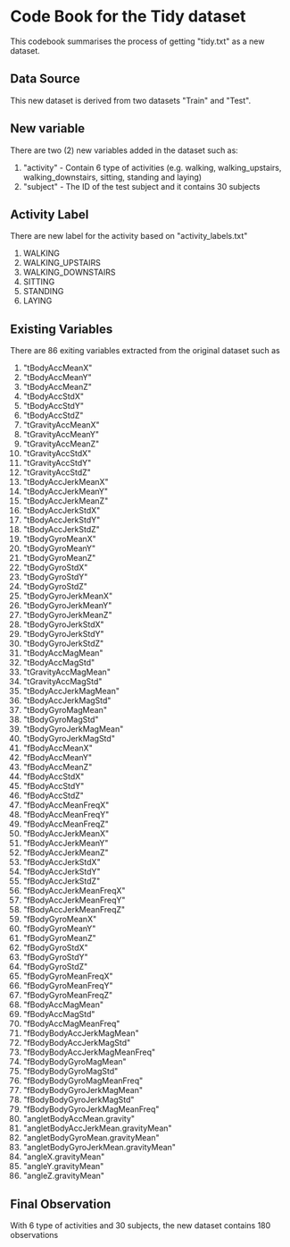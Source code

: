Code Book for the Tidy dataset
=============================

This codebook summarises the process of getting "tidy.txt" as a new dataset.

Data Source
-----------
This new dataset is derived from two datasets "Train" and "Test".

New variable
------------
There are two (2) new variables added in the dataset such as:

<ol>
<li>"activity" - Contain 6 type of activities (e.g. walking, walking_upstairs, walking_downstairs, sitting, standing and laying)</li>
<li>"subject" - The ID of the test subject and it contains 30 subjects</li>
</ol>

Activity Label
--------------
There are new label for the activity based on "activity_labels.txt" 
<ol>
<li>WALKING</li>
<li>WALKING_UPSTAIRS</li>
<li>WALKING_DOWNSTAIRS</li>
<li>SITTING</li>
<li>STANDING</li>
<li>LAYING</li>
</ol>

Existing Variables
--------------
There are 86 exiting variables extracted from the original dataset such as 

<ol>                       
<li>"tBodyAccMeanX"</li>                    
<li>"tBodyAccMeanY"</li>                      
<li>"tBodyAccMeanZ"</li>                     
<li>"tBodyAccStdX"</li>                       
<li>"tBodyAccStdY"</li>                       
<li>"tBodyAccStdZ"</li>                       
<li>"tGravityAccMeanX"</li>                   
<li>"tGravityAccMeanY"</li>                  
<li>"tGravityAccMeanZ"</li>                   
<li>"tGravityAccStdX"</li>                    
<li>"tGravityAccStdY"</li>                    
<li>"tGravityAccStdZ"</li>                    
<li>"tBodyAccJerkMeanX"</li>                 
<li>"tBodyAccJerkMeanY"</li>                  
<li>"tBodyAccJerkMeanZ"</li>                  
<li>"tBodyAccJerkStdX"</li>                  
<li>"tBodyAccJerkStdY"</li>                  
<li>"tBodyAccJerkStdZ"</li>                  
<li>"tBodyGyroMeanX"</li>                     
<li>"tBodyGyroMeanY"</li>                     
<li>"tBodyGyroMeanZ"</li>                     
<li>"tBodyGyroStdX"</li>                      
<li>"tBodyGyroStdY"</li>                     
<li>"tBodyGyroStdZ"</li>                     
<li>"tBodyGyroJerkMeanX"</li>                
<li>"tBodyGyroJerkMeanY"</li>               
<li>"tBodyGyroJerkMeanZ"</li>              
<li>"tBodyGyroJerkStdX"</li>                 
<li>"tBodyGyroJerkStdY"</li>               
<li>"tBodyGyroJerkStdZ"</li>               
<li>"tBodyAccMagMean"</li>             
<li>"tBodyAccMagStd"</li>       
<li>"tGravityAccMagMean"</li>                
<li>"tGravityAccMagStd"</li>                  
<li>"tBodyAccJerkMagMean"</li>                
<li>"tBodyAccJerkMagStd"</li>                 
<li>"tBodyGyroMagMean"</li>                   
<li>"tBodyGyroMagStd"</li>                   
<li>"tBodyGyroJerkMagMean"</li>
<li>"tBodyGyroJerkMagStd"</li>                     
<li>"fBodyAccMeanX"</li>                      
<li>"fBodyAccMeanY"</li>                      
<li>"fBodyAccMeanZ"</li>                     
<li>"fBodyAccStdX"</li>                       
<li>"fBodyAccStdY"</li>                       
<li>"fBodyAccStdZ"</li>                       
<li>"fBodyAccMeanFreqX"</li>                  
<li>"fBodyAccMeanFreqY"</li>                 
<li>"fBodyAccMeanFreqZ"</li>                 
<li>"fBodyAccJerkMeanX"</li>                
<li>"fBodyAccJerkMeanY"</li>              
<li>"fBodyAccJerkMeanZ"</li>               
<li>"fBodyAccJerkStdX"</li>                  
<li>"fBodyAccJerkStdY"</li>                  
<li>"fBodyAccJerkStdZ"</li>               
<li>"fBodyAccJerkMeanFreqX"</li>        
<li>"fBodyAccJerkMeanFreqY"</li>    
<li>"fBodyAccJerkMeanFreqZ"</li>             
<li>"fBodyGyroMeanX"</li>                  
<li>"fBodyGyroMeanY"</li>                     
<li>"fBodyGyroMeanZ"</li>                     
<li>"fBodyGyroStdX"</li>                      
<li>"fBodyGyroStdY"</li>                     
<li>"fBodyGyroStdZ"</li>                      
<li>"fBodyGyroMeanFreqX"</li>                 
<li>"fBodyGyroMeanFreqY"</li>                 
<li>"fBodyGyroMeanFreqZ"</li>                 
<li>"fBodyAccMagMean"</li>                   
<li>"fBodyAccMagStd"</li>                     
<li>"fBodyAccMagMeanFreq"</li>                
<li>"fBodyBodyAccJerkMagMean"</li>            
<li>"fBodyBodyAccJerkMagStd"</li>             
<li>"fBodyBodyAccJerkMagMeanFreq"</li>       
<li>"fBodyBodyGyroMagMean"</li>               
<li>"fBodyBodyGyroMagStd"</li>                
<li>"fBodyBodyGyroMagMeanFreq"</li>           
<li>"fBodyBodyGyroJerkMagMean"</li>          
<li>"fBodyBodyGyroJerkMagStd"</li>           
<li>"fBodyBodyGyroJerkMagMeanFreq"</li>       
<li>"angletBodyAccMean.gravity"</li>          
<li>"angletBodyAccJerkMean.gravityMean"</li>  
<li>"angletBodyGyroMean.gravityMean"</li>     
<li>"angletBodyGyroJerkMean.gravityMean"</li>
<li>"angleX.gravityMean"</li>                 
<li>"angleY.gravityMean"</li>                 
<li>"angleZ.gravityMean"</li>  
</ol>              

Final Observation
------------
With 6 type of activities and 30 subjects, the new dataset contains 180 observations